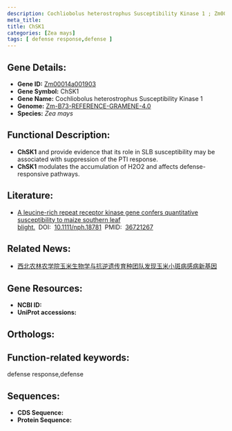 ```yaml
---
description: Cochliobolus heterostrophus Susceptibility Kinase 1 ; Zm00014a001903 ; Zea mays
meta_title:
title: ChSK1
categories: [Zea mays]
tags: [ defense response,defense ]
---
```


## Gene Details:
- **Gene ID:**	[Zm00014a001903]()
- **Gene Symbol:** ChSK1
- **Gene Name:** Cochliobolus heterostrophus Susceptibility Kinase 1
- **Genome:** [Zm-B73-REFERENCE-GRAMENE-4.0]()
- **Species:** *Zea mays*

## Functional Description:
   - **ChSK1** and provide evidence that its role in SLB susceptibility may be associated with suppression of the PTI response.
   - **ChSK1** modulates the accumulation of H2O2 and affects defense-responsive pathways.

## Literature:
   - [A leucine-rich repeat receptor kinase gene confers quantitative susceptibility to maize southern leaf blight.]( https://nph.onlinelibrary.wiley.com/doi/10.1111/nph.18781)&nbsp;&nbsp;DOI:&nbsp;&nbsp;[10.1111/nph.18781](https://nph.onlinelibrary.wiley.com/doi/10.1111/nph.18781)&nbsp;&nbsp;PMID:&nbsp;&nbsp;[36721267](https://pubmed.ncbi.nlm.nih.gov/36721267/)

## Related News:
   - [西北农林农学院玉米生物学与抗逆遗传育种团队发现玉米小斑病感病新基因](https://mp.weixin.qq.com/s?__biz=MzIyOTY2NDYyNQ==&mid=2247564904&idx=6&sn=b0ba6f76d25f5eb3f8cb21ea2076933e&chksm=e8bc8c76dfcb0560be6440b119d114e8c1e3349dddaf7c9b591f0e08e263c3c3c4c00970d085&scene=27#wechat_redirect)

## Gene Resources:
- **NCBI ID:** [](https://www.ncbi.nlm.nih.gov/gene/?term=)
- **UniProt accessions:** [](https://www.uniprot.org/uniprotkb//entry)

## Orthologs:

## Function-related keywords:
defense response,defense

## Sequences:
- **CDS Sequence:**
- **Protein Sequence:**
